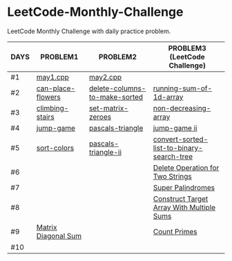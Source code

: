 # LeetCode-Monthly-Challenge
LeetCode Monthly Challenge with daily practice problem.

DAYS | PROBLEM1 | PROBLEM2 | PROBLEM3 (LeetCode Challenge)
------------ | ------------- | ------------- | -------------
#1 | [may1.cpp](https://github.com/Umesh-JNU/LeetCode-Monthly-Challenge/blob/main/may1.cpp) | [may2.cpp](https://github.com/Umesh-JNU/LeetCode-Monthly-Challenge/blob/main/may2.cpp) | []()             
#2 | [can-place-flowers](https://github.com/Umesh-JNU/LeetCode-Monthly-Challenge/tree/main/can-place-flowers) | [delete-columns-to-make-sorted](https://github.com/Umesh-JNU/LeetCode-Monthly-Challenge/tree/main/delete-columns-to-make-sorted) | [running-sum-of-1d-array](https://github.com/Umesh-JNU/LeetCode-Monthly-Challenge/tree/main/running-sum-of-1d-array)
#3 | [climbing-stairs](https://github.com/Umesh-JNU/LeetCode-Monthly-Challenge/tree/main/climbing-stairs) | [set-matrix-zeroes](https://github.com/Umesh-JNU/LeetCode-Monthly-Challenge/tree/main/set-matrix-zeroes) | [non-decreasing-array](https://github.com/Umesh-JNU/LeetCode-Monthly-Challenge/tree/main/non-decreasing-array)
#4 | [jump-game](https://github.com/Umesh-JNU/LeetCode-Monthly-Challenge/tree/main/jump-game) | [pascals-triangle](https://github.com/Umesh-JNU/LeetCode-Monthly-Challenge/tree/main/pascals-triangle) | [jump-game ii](https://github.com/Umesh-JNU/LeetCode-Monthly-Challenge/tree/main/jump-game-ii/)
#5 | [sort-colors](https://github.com/Umesh-JNU/LeetCode-Monthly-Challenge/tree/main/sort-colors) | [pascals-triangle-ii](https://github.com/Umesh-JNU/LeetCode-Monthly-Challenge/tree/main/pascals-triangle-ii) | [convert-sorted-list-to-binary-search-tree](https://github.com/Umesh-JNU/LeetCode-Monthly-Challenge/tree/main/convert-sorted-list-to-binary-search-tree)
#6 | [](https://leetcode.com/problems/matrix-diagonal-sum/) | []() | [Delete Operation for Two Strings](https://leetcode.com/explore/challenge/card/may-leetcoding-challenge-2021/598/week-1-may-1st-may-7th/3734/)
#7 | []() | []() | [Super Palindromes](https://leetcode.com/explore/challenge/card/may-leetcoding-challenge-2021/599/week-2-may-8th-may-14th/3736/)
#8 | []() | []() | [Construct Target Array With Multiple Sums](https://leetcode.com/explore/challenge/card/may-leetcoding-challenge-2021/599/week-2-may-8th-may-14th/3737/)
#9 | [Matrix Diagonal Sum](https://leetcode.com/problems/matrix-diagonal-sum/) | []() | [Count Primes](https://leetcode.com/explore/challenge/card/may-leetcoding-challenge-2021/599/week-2-may-8th-may-14th/3738/)
#10 | []() | []() | []()
